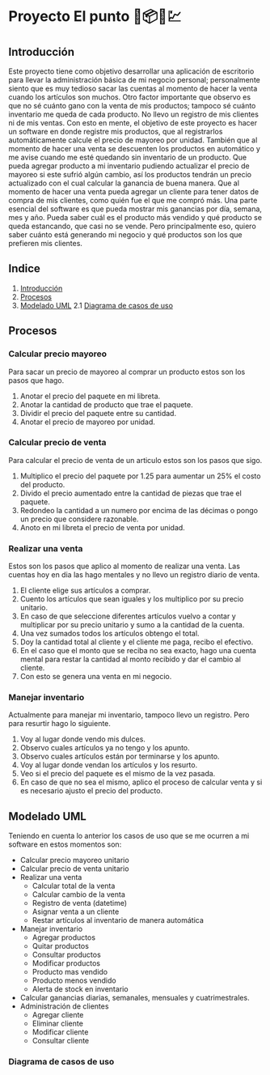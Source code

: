 <!-- cSpell:language=es -->
# Proyecto El punto 🏪📦💸💹

## Introducción

Este proyecto tiene como objetivo desarrollar una aplicación de escritorio para llevar la administración básica de mi negocio personal; personalmente siento que es muy tedioso sacar las cuentas al momento de hacer la venta cuando los artículos son muchos. Otro factor importante que observo es que no sé cuánto gano con la venta de mis productos; tampoco sé cuánto inventario me queda de cada producto. No llevo un registro de mis clientes ni de mis ventas. Con esto en mente, el objetivo de este proyecto es hacer un software en donde registre mis productos, que al registrarlos automáticamente calcule el precio de mayoreo por unidad. También que al momento de hacer una venta se descuenten los productos en automático y me avise cuando me esté quedando sin inventario de un producto. Que pueda agregar producto a mi inventario pudiendo actualizar el precio de mayoreo si este sufrió algún cambio, así los productos tendrán un precio actualizado con el cual calcular la ganancia de buena manera. Que al momento de hacer una venta pueda agregar un cliente para tener datos de compra de mis clientes, como quién fue el que me compró más. Una parte esencial del software es que pueda mostrar mis ganancias por día, semana, mes y año. Pueda saber cuál es el producto más vendido y qué producto se queda estancando, que casi no se vende. Pero principalmente eso, quiero saber cuánto está generando mi negocio y qué productos son los que prefieren mis clientes. 

## Indice

1. [Introducción](#introducción)
1. [Procesos](#procesos)
1. [Modelado UML](#modelado-uml)
  2.1 [Diagrama de casos de uso](#diagrama-de-casos-de-uso)

## Procesos

### Calcular precio mayoreo

Para sacar un precio de mayoreo al comprar un producto estos son los pasos que hago.

1. Anotar el precio del paquete en mi libreta.
1. Anotar la cantidad de producto que trae el paquete.
1. Dividir el precio del paquete entre su cantidad.
1. Anotar el precio de mayoreo por unidad.

### Calcular precio de venta

Para calcular el precio de venta de un articulo estos son los pasos que sigo.

1. Multiplico el precio del paquete por 1.25 para aumentar un 25% el costo del producto.
1. Divido el precio aumentado entre la cantidad de piezas que trae el paquete.
1. Redondeo la cantidad a un numero por encima de las décimas o pongo un precio que considere razonable.
1. Anoto en mi libreta el precio de venta por unidad.

### Realizar una venta

Estos son los pasos que aplico al momento de realizar una venta. Las cuentas hoy en dia las hago mentales y no llevo un registro diario de venta.

1. El cliente elige sus artículos a comprar.
1. Cuento los artículos que sean iguales y los multiplico por su precio unitario.
1. En caso de que seleccione diferentes artículos vuelvo a contar y multiplicar por su precio unitario y sumo a la cantidad de la cuenta.
1. Una vez sumados todos los artículos obtengo el total.
1. Doy la cantidad total al cliente y el cliente me paga, recibo el efectivo.
1. En el caso que el monto que se reciba no sea exacto, hago una cuenta mental para restar la cantidad al monto recibido y dar el cambio al cliente.
1. Con esto se genera una venta en mi negocio.

### Manejar inventario

Actualmente para manejar mi inventario, tampoco llevo un registro. Pero para resurtir hago lo siguiente.

1. Voy al lugar donde vendo mis dulces.
1. Observo cuales artículos ya no tengo y los apunto.
1. Observo cuales artículos están por terminarse y los apunto.
1. Voy al lugar donde vendan los artículos y los resurto.
1. Veo si el precio del paquete es el mismo de la vez pasada.
1. En caso de que no sea el mismo, aplico el proceso de calcular venta y si es necesario ajusto el precio del producto.

## Modelado UML

Teniendo en cuenta lo anterior los casos de uso que se me ocurren a mi software en estos momentos son:

- Calcular precio mayoreo unitario
- Calcular precio de venta unitario
- Realizar una venta
  - Calcular total de la venta
  - Calcular cambio de la venta
  - Registro de venta (datetime)
  - Asignar venta a un cliente
  - Restar artículos al inventario de manera automática
- Manejar inventario
  - Agregar productos
  - Quitar productos
  - Consultar productos
  - Modificar productos
  - Producto mas vendido
  - Producto menos vendido
  - Alerta de stock en inventario
- Calcular ganancias diarias, semanales, mensuales y cuatrimestrales.
- Administración de clientes
  - Agregar cliente
  - Eliminar cliente
  - Modificar cliente
  - Consultar cliente




### Diagrama de casos de uso

